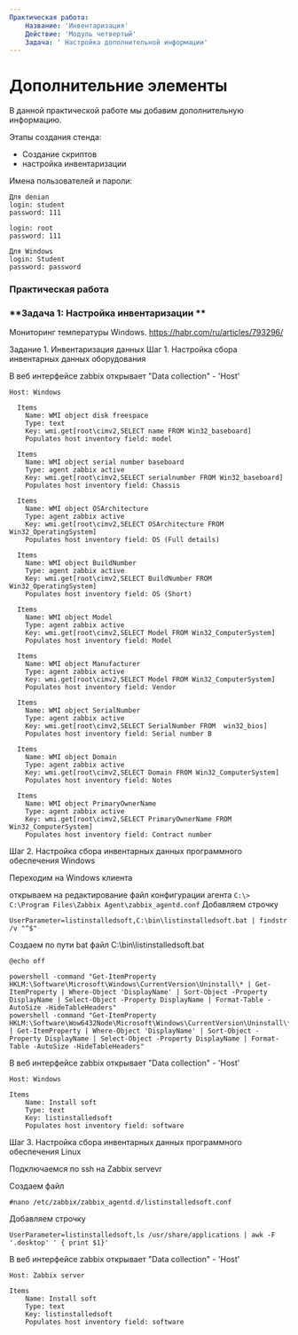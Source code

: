 ```yaml
---
Практическая работа:
    Название: 'Инвентаризация'
    Действие: 'Модуль четвертый'
    Задача: ' Настройка дополнительной информации'
---
```

# **Дополнительние элементы**

В данной практической работе мы добавим дополнительную информацию.

Этапы создания стенда:

- Создание скриптов
- настройка инвентаризации


Имена пользователей и пароли:
```
Для denian
login: student 
password: 111

login: root 
password: 111
```
```
Для Windows
login: Student 
password: password
```
### **Практическая работа**

### **Задача 1: Настройка инвентаризации **

Мониторинг температуры Windows.
https://habr.com/ru/articles/793296/

Задание 1. Инвентаризация данных
Шаг 1. Настройка сбора инвентарных данных  оборудования

В веб интерфейсе zabbix открывает "Data collection" - 'Host'
```
Host: Windows
```
```
  Items
    Name: WMI object disk freespace
    Type: text
    Key: wmi.get[root\cimv2,SELECT name FROM Win32_baseboard]
    Populates host inventory field: model
```
```
  Items
    Name: WMI object serial number baseboard
    Type: agent zabbix active
    Key: wmi.get[root\cimv2,SELECT serialnumber FROM Win32_baseboard]
    Populates host inventory field: Chassis
```
```
  Items
    Name: WMI object OSArchitecture
    Type: agent zabbix active
    Key: wmi.get[root\cimv2,SELECT OSArchitecture FROM Win32_OperatingSystem]
    Populates host inventory field: OS (Full details)
```
```
  Items
    Name: WMI object BuildNumber
    Type: agent zabbix active
    Key: wmi.get[root\cimv2,SELECT BuildNumber FROM Win32_OperatingSystem]
    Populates host inventory field: OS (Short)
```
```
  Items
    Name: WMI object Model
    Type: agent zabbix active
    Key: wmi.get[root\cimv2,SELECT Model FROM Win32_ComputerSystem]
    Populates host inventory field: Model
```
```
  Items
    Name: WMI object Manufacturer
    Type: agent zabbix active
    Key: wmi.get[root\cimv2,SELECT Model FROM Win32_ComputerSystem]
    Populates host inventory field: Vendor
```
```
  Items
    Name: WMI object SerialNumber
    Type: agent zabbix active
    Key: wmi.get[root\cimv2,SELECT SerialNumber FROM  win32_bios]
    Populates host inventory field: Serial number B
```
```
  Items
    Name: WMI object Domain
    Type: agent zabbix active
    Key: wmi.get[root\cimv2,SELECT Domain FROM Win32_ComputerSystem]
    Populates host inventory field: Notes

```
```
  Items
    Name: WMI object PrimaryOwnerName
    Type: agent zabbix active
    Key: wmi.get[root\cimv2,SELECT PrimaryOwnerName FROM Win32_ComputerSystem]
    Populates host inventory field: Contract number

```


Шаг 2. Настройка сбора инвентарных данных  программного обеспечения Windows

Переходим на Windows клиента

открываем на редактирование файл конфигурации агента
``
C:\> C:\Program Files\Zabbix Agent\zabbix_agentd.conf
``
Добавляем строчку
```
UserParameter=listinstalledsoft,C:\bin\listinstalledsoft.bat | findstr /v "^$"
```
Создаем по пути bat файл C:\bin\listinstalledsoft.bat
```
@echo off

powershell -command "Get-ItemProperty HKLM:\Software\Microsoft\Windows\CurrentVersion\Uninstall\* | Get-ItemProperty | Where-Object 'DisplayName' | Sort-Object -Property DisplayName | Select-Object -Property DisplayName | Format-Table -AutoSize -HideTableHeaders"
powershell -command "Get-ItemProperty HKLM:\Software\Wow6432Node\Microsoft\Windows\CurrentVersion\Uninstall\* | Get-ItemProperty | Where-Object 'DisplayName' | Sort-Object -Property DisplayName | Select-Object -Property DisplayName | Format-Table -AutoSize -HideTableHeaders"

```
В веб интерфейсе zabbix открывает "Data collection" - 'Host'
```
Host: Windows

Items
    Name: Install soft
    Type: text
    Key: listinstalledsoft
    Populates host inventory field: software
```
Шаг 3. Настройка сбора инвентарных данных  программного обеспечения Linux

Подключаемся по ssh на Zabbix servevr

Создаем файл
```
#nano /etc/zabbix/zabbix_agentd.d/listinstalledsoft.conf
```

Добавляем строчку
```
UserParameter=listinstalledsoft,ls /usr/share/applications | awk -F '.desktop' ' { print $1}'
```
В веб интерфейсе zabbix открывает "Data collection" - 'Host'
```
Host: Zabbix server

Items
    Name: Install soft 
    Type: text
    Key: listinstalledsoft
    Populates host inventory field: software
```
